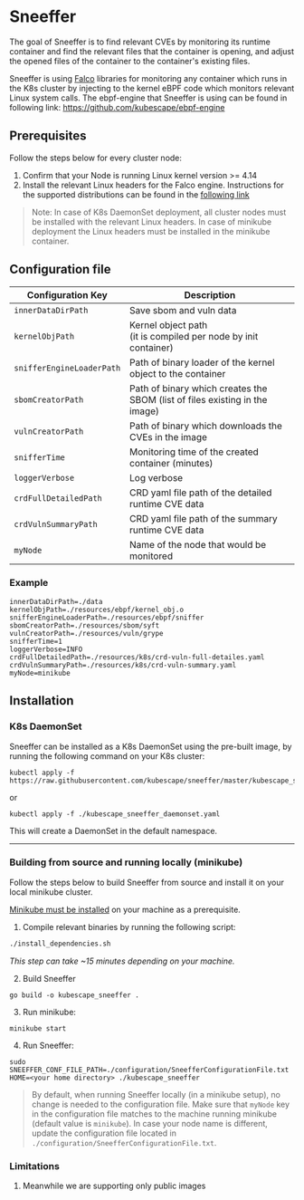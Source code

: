 # Sneeffer

The goal of Sneeffer is to find relevant CVEs by monitoring its runtime container and find the relevant files that the container is opening, and adjust the opened files of the container to the container's existing files.

Sneeffer is using [Falco](https://falco.org/) libraries for monitoring any container which runs in the K8s cluster by injecting to the kernel eBPF code which monitors relevant Linux system calls.
The ebpf-engine that Sneeffer is using can be found in following link: https://github.com/kubescape/ebpf-engine

## Prerequisites

Follow the steps below for every cluster node:

1. Confirm that your Node is running Linux kernel version >= 4.14
2. Install the relevant Linux headers for the Falco engine. Instructions for the supported distributions can be found in the [following link](https://falco.org/docs/getting-started/installation/)

> Note: In case of K8s DaemonSet deployment, all cluster nodes must be installed with the relevant Linux headers. In case of minikube deployment the Linux headers must be installed in the minikube container.

## Configuration file

| Configuration Key | Description                 |
|-------------------|-----------------------------|
|`innerDataDirPath` | Save sbom and vuln data     |
|`kernelObjPath`    | Kernel object path <br>(it is compiled per node by init container)|
|`snifferEngineLoaderPath`| Path of binary loader of the kernel object to the container|
|`sbomCreatorPath`  | Path of binary which creates the SBOM (list of files existing in the image)|
|`vulnCreatorPath`  | Path of binary which downloads the CVEs in the image|
|`snifferTime`      | Monitoring time of the created container (minutes)|
|`loggerVerbose`    | Log verbose|
|`crdFullDetailedPath`| CRD yaml file path of the detailed runtime CVE data|
|`crdVulnSummaryPath` | CRD yaml file path of the summary runtime CVE data|
|`myNode`           | Name of the node that would be monitored|


### Example

```
innerDataDirPath=./data
kernelObjPath=./resources/ebpf/kernel_obj.o
snifferEngineLoaderPath=./resources/ebpf/sniffer
sbomCreatorPath=./resources/sbom/syft
vulnCreatorPath=./resources/vuln/grype
snifferTime=1 
loggerVerbose=INFO
crdFullDetailedPath=./resources/k8s/crd-vuln-full-detailes.yaml
crdVulnSummaryPath=./resources/k8s/crd-vuln-summary.yaml
myNode=minikube
```

## Installation

### K8s DaemonSet

Sneeffer can be installed as a K8s DaemonSet using the pre-built image, by running the following command on your K8s cluster:
```
kubectl apply -f https://raw.githubusercontent.com/kubescape/sneeffer/master/kubescape_sneeffer_daemonset.yaml
```
or
```
kubectl apply -f ./kubescape_sneeffer_daemonset.yaml
```
This will create a DaemonSet in the default namespace.

---

### Building from source and running locally (minikube)

Follow the steps below to build Sneeffer from source and install it on your local minikube cluster. 

[Minikube must be installed](https://minikube.sigs.k8s.io/docs/start/) on your machine as a prerequisite.

1. Compile relevant binaries by running the following script:

```sh
./install_dependencies.sh
```

<i>This step can take ~15 minutes depending on your machine.</i>

2. Build Sneeffer

```
go build -o kubescape_sneeffer .
```

3. Run minikube:

```
minikube start
```

4. Run Sneeffer:

```
sudo SNEEFFER_CONF_FILE_PATH=./configuration/SneefferConfigurationFile.txt HOME=<your home directory> ./kubescape_sneeffer
```

> By default, when running Sneeffer locally (in a minikube setup), no change is needed to the configuration file. Make sure that `myNode` key in the configuration file matches to the machine running minikube (default value is `minikube`). In case your node name is different, update the configuration file located in `./configuration/SneefferConfigurationFile.txt`.

### Limitations
1. Meanwhile we are supporting only public images 